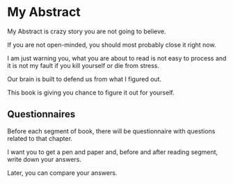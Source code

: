 # My Abstract

My Abstract is crazy story you are not going to believe. 

If you are not open-minded, you should most probably close it right now. 

I am just warning you, what you are about to read is not easy to process and it is not my fault if you kill yourself or die from stress. 

Our brain is built to defend us from what I figured out. 

This book is giving you chance to figure it out for yourself. 

## Questionnaires

Before each segment of book, there will be questionnaire with questions related to that chapter. 

I want you to get a pen and paper and, before and after reading segment, write down your answers. 

Later, you can compare your answers. 


